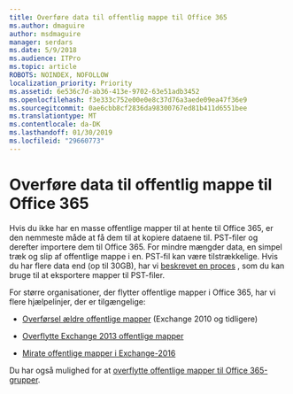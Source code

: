 ```yaml
---
title: Overføre data til offentlig mappe til Office 365
ms.author: dmaguire
author: msdmaguire
manager: serdars
ms.date: 5/9/2018
ms.audience: ITPro
ms.topic: article
ROBOTS: NOINDEX, NOFOLLOW
localization_priority: Priority
ms.assetid: 6e536c7d-ab36-413e-9702-63e51adb3452
ms.openlocfilehash: f3e333c752e00e0e8c37d76a3aede09ea47f36e9
ms.sourcegitcommit: 0ae6cbb8cf2836da98300767ed81b411d6551bee
ms.translationtype: MT
ms.contentlocale: da-DK
ms.lasthandoff: 01/30/2019
ms.locfileid: "29660773"
---
```

# <a name="migrate-public-folder-data-to-office-365"></a>Overføre data til offentlig mappe til Office 365

Hvis du ikke har en masse offentlige mapper til at hente til Office 365, er den nemmeste måde at få dem til at kopiere dataene til. PST-filer og derefter importere dem til Office 365. For mindre mængder data, en simpel træk og slip af offentlige mappe i en. PST-fil kan være tilstrækkelige. Hvis du har flere data end (op til 30GB), har vi [beskrevet en proces](https://technet.microsoft.com/library/dn874017%28v=exchg.150%29.aspx) , som du kan bruge til at eksportere mapper til PST-filer. 
  
For større organisationer, der flytter offentlige mapper i Office 365, har vi flere hjælpelinjer, der er tilgængelige:
  
- [Overførsel ældre offentlige mapper](https://technet.microsoft.com/library/dn874017%28v=exchg.150%29.aspx) (Exchange 2010 og tidligere) 
    
- [Overflytte Exchange 2013 offentlige mapper](https://technet.microsoft.com/library/mt798260%28v=exchg.150%29.aspx)
    
- [Mirate offentlige mapper i Exchange-2016](https://technet.microsoft.com/library/mt798260%28v=exchg.160%29.aspx)
    
Du har også mulighed for at [overflytte offentlige mapper til Office 365-grupper](https://technet.microsoft.com/library/mt843872%28v=exchg.150%29.aspx).
  

